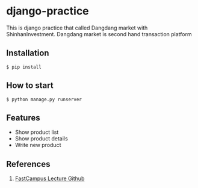 # django-practice
This is django practice that called Dangdang market with ShinhanInvestment. Dangdang market is second hand transaction platform

## Installation
```shell
$ pip install
```
## How to start
```shell
$ python manage.py runserver
```

## Features
- Show product list
- Show product details
- Write new product

## References
1. [FastCampus Lecture Github](https://github.com/Alghost/2023-shinhan)
